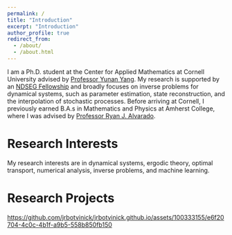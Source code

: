 ```yaml
---
permalink: /
title: "Introduction"
excerpt: "Introduction"
author_profile: true
redirect_from: 
  - /about/
  - /about.html
---
```


I am a Ph.D. student at the Center for Applied Mathematics at Cornell University advised by [Professor Yunan Yang](https://as.cornell.edu/people/yunan-yang). My research is supported by an [NDSEG Fellowship](https://ndseg.sysplus.com/) and broadly focuses on inverse problems for dynamical systems, such as parameter estimation, state reconstruction, and the interpolation of stochastic processes. Before arriving at Cornell, I previously earned B.A.s in Mathematics and Physics at Amherst College, where I was advised by [Professor Ryan J. Alvarado](https://www.amherst.edu/people/facstaff/rjalvarado). 

Research Interests
====
My research interests are in dynamical systems, ergodic theory, optimal transport, numerical analysis, inverse problems, and machine learning. 

Research Projects
====


https://github.com/jrbotvinick/jrbotvinick.github.io/assets/100333155/e6f20704-4c0c-4b1f-a9b5-558b850fb150


